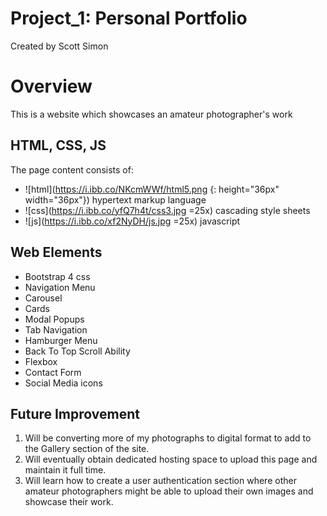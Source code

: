 # Project_1: Personal Portfolio

Created by Scott Simon 

# Overview

This is a website which showcases an amateur photographer's work

## HTML, CSS, JS

The page content consists of:
* ![html](https://i.ibb.co/NKcmWWf/html5.png {: height="36px" width="36px"}) hypertext markup language
* ![css](https://i.ibb.co/yfQ7h4t/css3.jpg =25x) cascading style sheets
* ![js](https://i.ibb.co/xf2NyDH/js.jpg =25x) javascript

## Web Elements

* Bootstrap 4 css
* Navigation Menu
* Carousel
* Cards
* Modal Popups
* Tab Navigation
* Hamburger Menu
* Back To Top Scroll Ability
* Flexbox
* Contact Form
* Social Media icons

## Future Improvement

1. Will be converting more of my photographs to digital format to add to the Gallery section of the site.
2. Will eventually obtain dedicated hosting space to upload this page and maintain it full time.
3. Will learn how to create a user authentication section where other amateur photographers might be able to upload their own images and showcase their work.